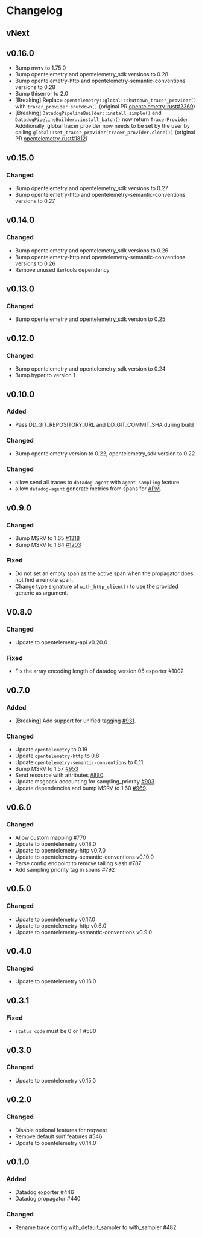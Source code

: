 # Changelog

## vNext

## v0.16.0

- Bump mvrv to 1.75.0
- Bump opentelemetry and opentelemetry_sdk versions to 0.28
- Bump opentelemetry-http and opentelemetry-semantic-conventions versions to 0.28
- Bump thiserror to 2.0
- [Breaking] Replace `opentelemetry::global::shutdown_tracer_provider()` with `tracer_provider.shutdown()` (original PR [opentelemetry-rust#2369](https://github.com/open-telemetry/opentelemetry-rust/pull/2369))
- [Breaking] `DatadogPipelineBuilder::install_simple()` and `DatadogPipelineBuilder::install_batch()` now return `TracerProvider`.
  Additionally, global tracer provider now needs to be set by the user by calling `global::set_tracer_provider(tracer_provider.clone())` (original PR [opentelemetry-rust#1812](https://github.com/open-telemetry/opentelemetry-rust/pull/1812))

## v0.15.0

### Changed

- Bump opentelemetry and opentelemetry_sdk versions to 0.27
- Bump opentelemetry-http and opentelemetry-semantic-conventions versions to 0.27

## v0.14.0

### Changed

- Bump opentelemetry and opentelemetry_sdk versions to 0.26
- Bump opentelemetry-http and opentelemetry-semantic-conventions versions to 0.26
- Remove unused itertools dependency

## v0.13.0

### Changed

- Bump opentelemetry and opentelemetry_sdk version to 0.25

## v0.12.0

### Changed

- Bump opentelemetry and opentelemetry_sdk version to 0.24
- Bump hyper to version 1

## v0.10.0

### Added

- Pass DD_GIT_REPOSITORY_URL and DD_GIT_COMMIT_SHA during build

### Changed

- Bump opentelemetry version to 0.22, opentelemetry_sdk version to 0.22

### Changed

- allow send all traces to `datadog-agent` with `agent-sampling` feature.
- allow `datadog-agent` generate metrics from spans for [APM](https://docs.datadoghq.com/tracing/metrics/).

## v0.9.0

### Changed

- Bump MSRV to 1.65 [#1318](https://github.com/open-telemetry/opentelemetry-rust/pull/1318)
- Bump MSRV to 1.64 [#1203](https://github.com/open-telemetry/opentelemetry-rust/pull/1203)

### Fixed

- Do not set an empty span as the active span when the propagator does not find a remote span.
- Change type signature of `with_http_client()` to use the provided generic as argument.

## V0.8.0

### Changed

- Update to opentelemetry-api v0.20.0

### Fixed

- Fix the array encoding length of datadog version 05 exporter #1002

## v0.7.0

### Added
- [Breaking] Add support for unified tagging [#931](https://github.com/open-telemetry/opentelemetry-rust/pull/931).

### Changed
- Update `opentelemetry` to 0.19
- Update `opentelemetry-http` to 0.8
- Update `opentelemetry-semantic-conventions` to 0.11.
- Bump MSRV to 1.57 [#953](https://github.com/open-telemetry/opentelemetry-rust/pull/953)
- Send resource with attributes [#880](https://github.com/open-telemetry/opentelemetry-rust/pull/880).
- Update msgpack accounting for sampling_priority [#903](https://github.com/open-telemetry/opentelemetry-rust/pull/903).
- Update dependencies and bump MSRV to 1.60 [#969](https://github.com/open-telemetry/opentelemetry-rust/pull/969).

## v0.6.0

### Changed

- Allow custom mapping #770
- Update to opentelemetry v0.18.0
- Update to opentelemetry-http v0.7.0
- Update to opentelemetry-semantic-conventions v0.10.0
- Parse config endpoint to remove tailing slash #787
- Add sampling priority tag in spans #792

## v0.5.0

### Changed

- Update to opentelemetry v0.17.0
- Update to opentelemetry-http v0.6.0
- Update to opentelemetry-semantic-conventions v0.9.0

## v0.4.0

### Changed

- Update to opentelemetry v0.16.0

## v0.3.1

### Fixed

- `status_code` must be 0 or 1 #580

## v0.3.0

### Changed

- Update to opentelemetry v0.15.0

## v0.2.0

### Changed

- Disable optional features for reqwest
- Remove default surf features #546
- Update to opentelemetry v0.14.0

## v0.1.0

### Added

- Datadog exporter #446
- Datadog propagator #440

### Changed
- Rename trace config with_default_sampler to with_sampler #482
